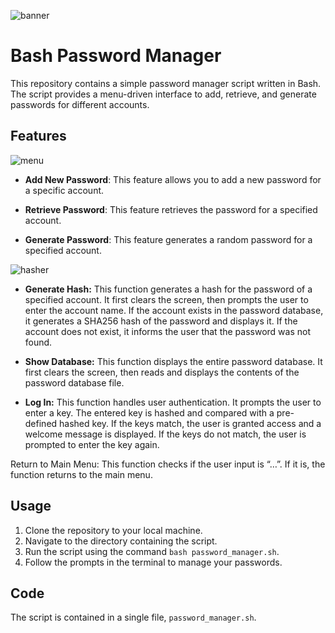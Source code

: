 
![banner](https://github.com/ParsaBordbar/Password_manager_bashscript/assets/124056966/22c412ca-d70e-412b-9e01-0a03b43fe733)

# Bash Password Manager

This repository contains a simple password manager script written in Bash. The script provides a menu-driven interface to add, retrieve, and generate passwords for different accounts.

## Features
![menu](https://github.com/ParsaBordbar/Password_manager_bashscript/assets/124056966/1c6c502d-9406-4fa5-919a-511bd619267f)

- **Add New Password**: This feature allows you to add a new password for a specific account.

- **Retrieve Password**: This feature retrieves the password for a specified account.

- **Generate Password**: This feature generates a random password for a specified account.


![hasher](https://github.com/ParsaBordbar/Password_manager_bashscript/assets/124056966/1515364a-8f86-4a55-ba97-9dd9b451bfc1)  
- **Generate Hash:** This function generates a hash for the password of a specified account. It first clears the screen, then prompts the user to enter the account name. If the account exists in the password database, it generates a SHA256 hash of the password and displays it. If the account does not exist, it informs the user that the password was not found.

- **Show Database:** This function displays the entire password database. It first clears the screen, then reads and displays the contents of the password database file.

- **Log In:** This function handles user authentication. It prompts the user to enter a key. The entered key is hashed and compared with a pre-defined hashed key. If the keys match, the user is granted access and a welcome message is displayed. If the keys do not match, the user is prompted to enter the key again.

Return to Main Menu: This function checks if the user input is “…”. If it is, the function returns to the main menu.

## Usage
1. Clone the repository to your local machine.
2. Navigate to the directory containing the script.
3. Run the script using the command `bash password_manager.sh`.
4. Follow the prompts in the terminal to manage your passwords.

## Code
The script is contained in a single file, `password_manager.sh`.
